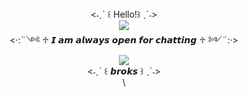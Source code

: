 <div align="center">
<˗ˏˋ ꒰ Hello!꒱ ˎˊ˗>
<div align="center">
<img src="https://media.discordapp.net/attachments/561969577957916673/1355997967278018694/clovegithub2.png?ex=67eaf704&is=67e9a584&hm=9bacff0828cb619b3a4c0fedfd5b1703065d737974e91f5e03f5e8bc66714674&=&format=webp&quality=lossless&width=1555&height=751">
<div align="center">
<·:¨༺ ♱ 𝙄 𝙖𝙢 𝙖𝙡𝙬𝙖𝙮𝙨 𝙤𝙥𝙚𝙣 𝙛𝙤𝙧 𝙘𝙝𝙖𝙩𝙩𝙞𝙣𝙜 ♱ ༻¨:·>
<div align="center">
<img src="https://i.pinimg.com/736x/e4/86/a6/e486a62b9c32afdf630721f5936c2eef.jpg">
<div align="center">
<˗ˏˋ ꒰ 𝙗𝙧𝙤𝙠𝙨 ꒱ ˎˊ˗>
<div align="center">
\
